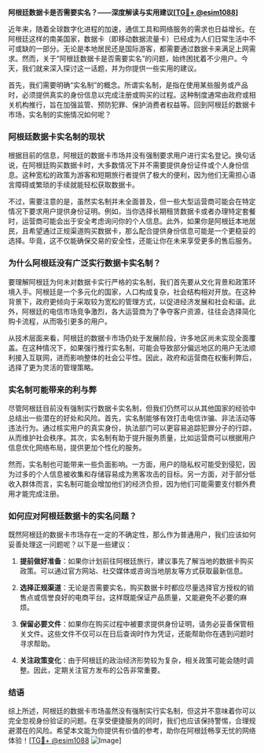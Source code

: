 **阿根廷数据卡是否需要实名？——深度解读与实用建议[[TG💪+ @esim1088](https://t.me/s/esim1088)]**

近年来，随着全球数字化进程的加速，通信工具和网络服务的需求也日益增长。在阿根廷这样的南美国家，数据卡（即移动数据流量卡）已经成为人们日常生活中不可或缺的一部分。无论是本地居民还是国际游客，都需要通过数据卡来满足上网需求。然而，关于“阿根廷数据卡是否需要实名”的问题，始终困扰着不少用户。今天，我们就来深入探讨这一话题，并为你提供一些实用的建议。

首先，我们需要明确“实名制”的概念。所谓实名制，是指在使用某些服务或产品时，必须提供真实的身份信息以完成注册或购买的过程。这种制度通常由政府或相关机构推行，旨在加强监管、预防犯罪、保护消费者权益等。回到阿根廷的数据卡市场，实名制的实施情况如何呢？

### **阿根廷数据卡实名制的现状**

根据目前的信息，阿根廷的数据卡市场并没有强制要求用户进行实名登记。换句话说，在阿根廷购买数据卡时，大多数情况下并不需要提供身份证件或个人身份信息。这种宽松的政策为游客和短期旅行者提供了极大的便利，因为他们无需担心语言障碍或繁琐的手续就能轻松获取数据卡。

不过，需要注意的是，虽然实名制并未全面普及，但一些大型运营商可能会在特定情况下要求用户提供身份证明。例如，当你选择长期租赁数据卡或者办理特定套餐时，运营商可能会出于安全考虑询问你的个人信息。此外，如果你是阿根廷本地居民，且希望通过正规渠道购买数据卡，那么配合提供身份信息可能是一个更稳妥的选择。毕竟，这不仅能确保交易的安全性，还能让你在未来享受更多的售后服务。

### **为什么阿根廷没有广泛实行数据卡实名制？**

要理解阿根廷为何未对数据卡实行严格的实名制，我们首先要从文化背景和政策环境入手。阿根廷是一个多元化的国家，人口构成复杂，社会结构相对开放。在这种背景下，政府更倾向于采取较为宽松的管理方式，以促进经济发展和社会和谐。此外，阿根廷的电信市场竞争激烈，各大运营商为了争夺客户资源，往往会选择简化购卡流程，从而吸引更多的用户。

从技术层面来看，阿根廷的数据卡市场仍处于发展阶段，许多地区尚未实现全面覆盖。在这种情况下，如果强行推行实名制，可能会导致部分偏远地区的用户无法顺利接入互联网，进而影响整体的社会公平性。因此，政府和运营商在权衡利弊后，选择了更为灵活的管理策略。

### **实名制可能带来的利与弊**

尽管阿根廷目前没有强制实行数据卡实名制，但我们仍然可以从其他国家的经验中总结出一些潜在的好处和风险。首先，实名制能够有效打击电信诈骗、非法活动等违法行为。通过核实用户的真实身份，执法部门可以更容易追踪犯罪分子的行踪，从而维护社会秩序。其次，实名制有助于提升服务质量，比如运营商可以根据用户信息优化网络布局，提供更加个性化的服务。

然而，实名制也可能带来一些负面影响。一方面，用户的隐私权可能受到侵犯，因为过多的个人信息被收集和存储容易成为黑客攻击的目标。另一方面，对于部分低收入群体而言，实名制可能会增加他们的经济负担，因为他们可能需要支付额外费用才能完成注册。

### **如何应对阿根廷数据卡的实名问题？**

既然阿根廷的数据卡市场存在一定的不确定性，那么作为普通用户，我们应该如何妥善处理这一问题呢？以下是一些建议：

1. **提前做好准备**：如果你计划前往阿根廷旅行，建议事先了解当地的数据卡购买政策。可以通过官方网站、社交媒体或咨询当地朋友等方式获取最新信息。
   
2. **选择正规渠道**：无论是否需要实名，购买数据卡时都应尽量选择官方授权的销售点或信誉良好的电商平台。这样既能保证产品质量，又能避免不必要的麻烦。

3. **保留必要文件**：如果你在购买过程中被要求提供身份证明，请务必妥善保管相关文件。这些文件不仅可以在日后查询时作为凭证，还能帮助你在遇到问题时寻求帮助。

4. **关注政策变化**：由于阿根廷的政治经济形势较为复杂，相关政策可能会随时调整。因此，定期关注官方发布的公告非常重要。

### **结语**

综上所述，阿根廷的数据卡市场虽然没有强制实行实名制，但这并不意味着你可以完全忽视身份验证的问题。在享受便捷服务的同时，我们也应该保持警惕，合理规避潜在的风险。希望本文能为你提供有价值的参考，助你在阿根廷畅享无忧的网络体验！[[TG💪+ @esim1088](https://t.me/s/esim1088) ![Image](https://i.postimg.cc/4NQfJmqS/Snipaste-2025-05-13-00-14-12.png)]
